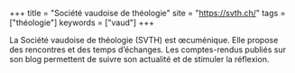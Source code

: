 +++
title = "Société vaudoise de théologie"
site = "https://svth.ch/"
tags = ["théologie"]
keywords = ["vaud"]
+++

La Société vaudoise de théologie (SVTH) est œcuménique. Elle propose des rencontres et des temps d’échanges. Les comptes-rendus publiés sur son blog permettent de suivre son actualité et de stimuler la réflexion.
